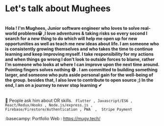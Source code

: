 # Let's talk about Mughees 	 <h1> 
  
#### Hola ! I'm Mughees, Junior software engineer who loves to solve real-world problems😀 ,I love adventures & taking risks so every second I search for a new thing to do which  will  help me open up for new opportunities as well as teach me new ideas about life. I am someone who is consistently growing themselves and who takes the time to  continue learning and keep improving myself. I take responsibility for my actions and when things go wrong I don’t look to outside forces to blame, rather I’m someone   who looks at where I can improve upon the next time around. Pointing fingers solves nothing 😅 . I am committed to building something larger, and someone who puts aside  personal gain for the well-being of the group. besides that, I also love to contribute to open source ;) In the end, I am on a journey to never stop learning ✔ <h6>



💬  People ask him about OR skills. ```  Flutter , Javascript/ES6 ,  React/Redux/Hooks , Node.js/express.js , Firebase/Firestore/Authentication , PWA  ,  Stripe Payment ```


 :basecampy:	Portfolio Web : https://mugy.tech/
 
 
